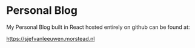 # Personal Blog

My Personal Blog built in React hosted entirely on github can be found at:

https://sjefvanleeuwen.morstead.nl

